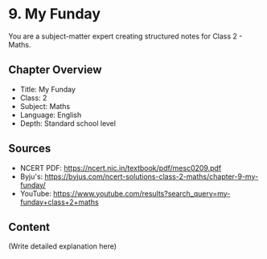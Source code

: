 # 9. My Funday

You are a subject-matter expert creating structured notes for Class 2 - Maths.

## Chapter Overview
- Title: My Funday
- Class: 2
- Subject: Maths
- Language: English
- Depth: Standard school level

## Sources
- NCERT PDF: https://ncert.nic.in/textbook/pdf/mesc0209.pdf
- Byju's: https://byjus.com/ncert-solutions-class-2-maths/chapter-9-my-funday/
- YouTube: https://www.youtube.com/results?search_query=my-funday+class+2+maths

## Content
(Write detailed explanation here)
